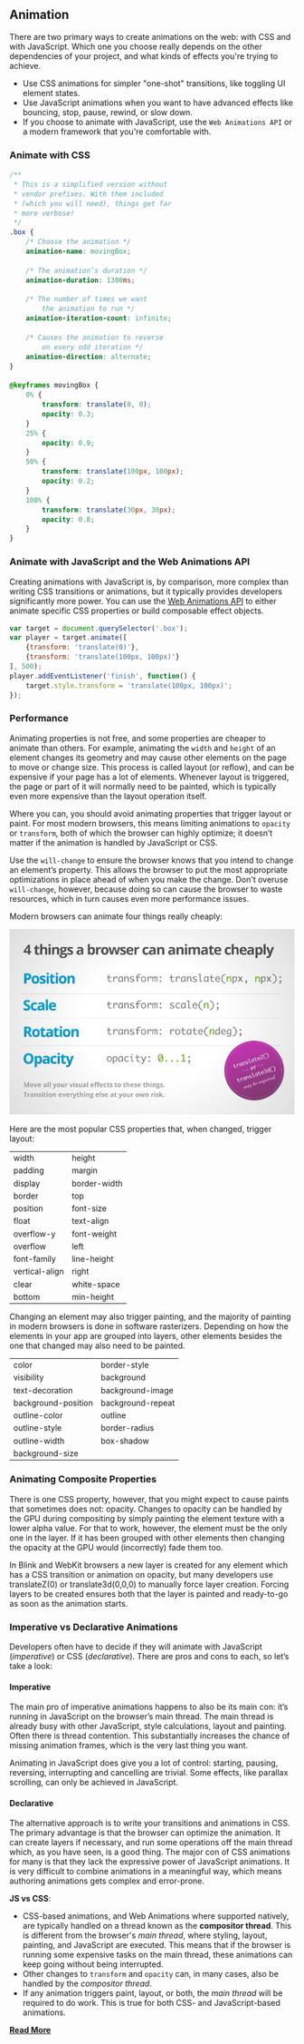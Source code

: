 ## Animation
There are two primary ways to create animations on the web: with CSS and with JavaScript. Which one you choose really depends on the other dependencies of your project, and what kinds of effects you're trying to achieve.
* Use CSS animations for simpler "one-shot" transitions, like toggling UI element states.
* Use JavaScript animations when you want to have advanced effects like bouncing, stop, pause, rewind, or slow down.
* If you choose to animate with JavaScript, use the `Web Animations API` or a modern framework that you're comfortable with.

### Animate with CSS
```css
/**
 * This is a simplified version without
 * vendor prefixes. With them included
 * (which you will need), things get far
 * more verbose!
 */
.box {
    /* Choose the animation */
    animation-name: movingBox;

    /* The animation’s duration */
    animation-duration: 1300ms;

    /* The number of times we want
        the animation to run */
    animation-iteration-count: infinite;

    /* Causes the animation to reverse
        on every odd iteration */
    animation-direction: alternate;
}

@keyframes movingBox {
    0% {
        transform: translate(0, 0);
        opacity: 0.3;
    }
    25% {
        opacity: 0.9;
    }
    50% {
        transform: translate(100px, 100px);
        opacity: 0.2;
    }
    100% {
        transform: translate(30px, 30px);
        opacity: 0.8;
    }
}
```

### Animate with JavaScript and the Web Animations API
Creating animations with JavaScript is, by comparison, more complex than writing CSS transitions or animations, but it typically provides developers significantly more power. You can use the [Web Animations API](https://w3c.github.io/web-animations/) to either animate specific CSS properties or build composable effect objects.
```javascript
var target = document.querySelector('.box');
var player = target.animate([
    {transform: 'translate(0)'},
    {transform: 'translate(100px, 100px)'}
], 500);
player.addEventListener('finish', function() {
    target.style.transform = 'translate(100px, 100px)';
});
```

### Performance
Animating properties is not free, and some properties are cheaper to animate than others. For example, animating the `width` and `height` of an element changes its geometry and may cause other elements on the page to move or change size. This process is called layout (or reflow), and can be expensive if your page has a lot of elements. Whenever layout is triggered, the page or part of it will normally need to be painted, which is typically even more expensive than the layout operation itself.

Where you can, you should avoid animating properties that trigger layout or paint. For most modern browsers, this means limiting animations to `opacity` or `transform`, both of which the browser can highly optimize; it doesn’t matter if the animation is handled by JavaScript or CSS.

Use the `will-change` to ensure the browser knows that you intend to change an element’s property. This allows the browser to put the most appropriate optimizations in place ahead of when you make the change. Don't overuse `will-change`, however, because doing so can cause the browser to waste resources, which in turn causes even more performance issues.

Modern browsers can animate four things really cheaply:

![cheap-operations](../images/cheap-operations.jpg)

Here are the most popular CSS properties that, when changed, trigger layout:

| | |
| --- | --- |
| width | height |
| padding | margin |
| display | border-width |
| border | top |
| position | font-size |
| float | text-align |
| overflow-y | font-weight |
| overflow | left |
| font-family | line-height |
| vertical-align | right |
| clear | white-space |
| bottom | min-height |

Changing an element may also trigger painting, and the majority of painting in modern browsers is done in software rasterizers. Depending on how the elements in your app are grouped into layers, other elements besides the one that changed may also need to be painted.

| | |
| --- | --- |
| color | border-style |
| visibility | background |
| text-decoration | background-image |
| background-position | background-repeat |
| outline-color | outline |
| outline-style | border-radius |
| outline-width | box-shadow |
| background-size | |

### Animating Composite Properties
There is one CSS property, however, that you might expect to cause paints that sometimes does not: opacity. Changes to opacity can be handled by the GPU during compositing by simply painting the element texture with a lower alpha value. For that to work, however, the element must be the only one in the layer. If it has been grouped with other elements then changing the opacity at the GPU would (incorrectly) fade them too.

In Blink and WebKit browsers a new layer is created for any element which has a CSS transition or animation on opacity, but many developers use translateZ(0) or translate3d(0,0,0) to manually force layer creation. Forcing layers to be created ensures both that the layer is painted and ready-to-go as soon as the animation starts.

### Imperative vs Declarative Animations
Developers often have to decide if they will animate with JavaScript (_imperative_) or CSS (_declarative_). There are pros and cons to each, so let’s take a look:

#### Imperative
The main pro of imperative animations happens to also be its main con: it’s running in JavaScript on the browser’s main thread. The main thread is already busy with other JavaScript, style calculations, layout and painting. Often there is thread contention. This substantially increases the chance of missing animation frames, which is the very last thing you want.

Animating in JavaScript does give you a lot of control: starting, pausing, reversing, interrupting and cancelling are trivial. Some effects, like parallax scrolling, can only be achieved in JavaScript.

#### Declarative
The alternative approach is to write your transitions and animations in CSS. The primary advantage is that the browser can optimize the animation. It can create layers if necessary, and run some operations off the main thread which, as you have seen, is a good thing. The major con of CSS animations for many is that they lack the expressive power of JavaScript animations. It is very difficult to combine animations in a meaningful way, which means authoring animations gets complex and error-prone.

__JS vs CSS__:
* CSS-based animations, and Web Animations where supported natively, are typically handled on a thread known as the __compositor thread__. This is different from the browser's _main thread_, where styling, layout, painting, and JavaScript are executed. This means that if the browser is running some expensive tasks on the main thread, these animations can keep going without being interrupted.
* Other changes to `transform` and `opacity` can, in many cases, also be handled by the _compositor thread_.
* If any animation triggers paint, layout, or both, the _main thread_ will be required to do work. This is true for both CSS- and JavaScript-based animations.

__[Read More](https://developers.google.com/web/fundamentals/design-and-ux/animations/)__
